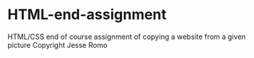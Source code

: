 # HTML-end-assignment
HTML/CSS end of course assignment of copying a website from a given picture
Copyright Jesse Romo
